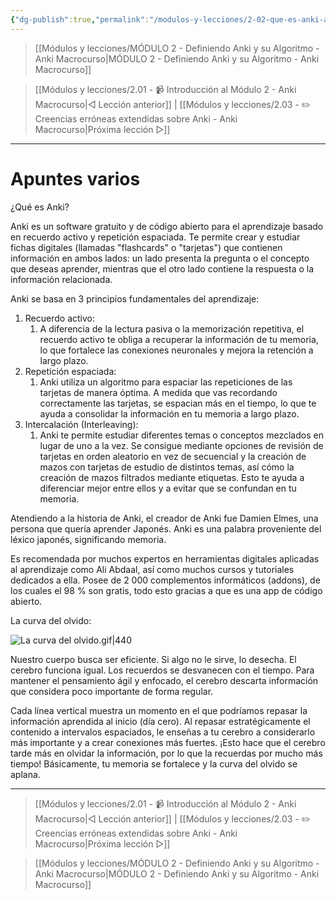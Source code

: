 ```yaml
---
{"dg-publish":true,"permalink":"/modulos-y-lecciones/2-02-que-es-anki-anki-macrocurso/","noteIcon":"","updated":"2024-05-21T22:14:01.321+02:00"}
---
```



> [[Módulos y lecciones/MÓDULO 2 - Definiendo Anki y su Algoritmo - Anki Macrocurso\|MÓDULO 2 - Definiendo Anki y su Algoritmo - Anki Macrocurso]]

> [[Módulos y lecciones/2.01 - 📹 Introducción al Módulo 2 - Anki Macrocurso\|◁ Lección anterior]] | [[Módulos y lecciones/2.03 - ✏️ Creencias erróneas extendidas sobre Anki - Anki Macrocurso\|Próxima lección ▷]]

---

# Apuntes varios
¿Qué es Anki?

Anki es un software gratuito y de código abierto para el aprendizaje basado en recuerdo activo y repetición espaciada. Te permite crear y estudiar fichas digitales (llamadas "flashcards" o "tarjetas") que contienen información en ambos lados: un lado presenta la pregunta o el concepto que deseas aprender, mientras que el otro lado contiene la respuesta o la información relacionada.

Anki se basa en 3 principios fundamentales del aprendizaje:

1. Recuerdo activo:
	1. A diferencia de la lectura pasiva o la memorización repetitiva, el recuerdo activo te obliga a recuperar la información de tu memoria, lo que fortalece las conexiones neuronales y mejora la retención a largo plazo.
2. Repetición espaciada:
	1. Anki utiliza un algoritmo para espaciar las repeticiones de las tarjetas de manera óptima. A medida que vas recordando correctamente las tarjetas, se espacian más en el tiempo, lo que te ayuda a consolidar la información en tu memoria a largo plazo.
3. Intercalación (Interleaving):
	1. Anki te permite estudiar diferentes temas o conceptos mezclados en lugar de uno a la vez. Se consigue mediante opciones de revisión de tarjetas en orden aleatorio en vez de secuencial y la creación de mazos con tarjetas de estudio de distintos temas, así cómo la creación de mazos filtrados mediante etiquetas. Esto te ayuda a diferenciar mejor entre ellos y a evitar que se confundan en tu memoria.

Atendiendo a la historia de Anki, el creador de Anki fue Damien Elmes, una persona que quería aprender Japonés. Anki es una palabra proveniente del léxico japonés, significando memoria.

Es recomendada por muchos expertos en herramientas digitales aplicadas al aprendizaje como Ali Abdaal, así como muchos cursos y tutoriales dedicados a ella. Posee de 2 000 complementos informáticos (addons), de los cuales el 98 % son gratis, todo esto gracias a que es una app de código abierto.


La curva del olvido:

![La curva del olvido.gif|440](/img/user/ANEXOS/La%20curva%20del%20olvido.gif)

Nuestro cuerpo busca ser eficiente. Si algo no le sirve, lo desecha. El cerebro funciona igual. Los recuerdos se desvanecen con el tiempo. Para mantener el pensamiento ágil y enfocado, el cerebro descarta información que considera poco importante de forma regular.

Cada línea vertical muestra un momento en el que podríamos repasar la información aprendida al inicio (día cero). Al repasar estratégicamente el contenido a intervalos espaciados, le enseñas a tu cerebro a considerarlo más importante y a crear conexiones más fuertes. ¡Esto hace que el cerebro tarde más en olvidar la información, por lo que la recuerdas por mucho más tiempo! Básicamente, tu memoria se fortalece y la curva del olvido se aplana.

---

> [[Módulos y lecciones/2.01 - 📹 Introducción al Módulo 2 - Anki Macrocurso\|◁ Lección anterior]] | [[Módulos y lecciones/2.03 - ✏️ Creencias erróneas extendidas sobre Anki - Anki Macrocurso\|Próxima lección ▷]]

> [[Módulos y lecciones/MÓDULO 2 - Definiendo Anki y su Algoritmo - Anki Macrocurso\|MÓDULO 2 - Definiendo Anki y su Algoritmo - Anki Macrocurso]]